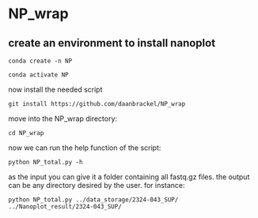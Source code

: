 # NP_wrap

## create an environment to install nanoplot

```
conda create -n NP
```
```
conda activate NP
```

now install the needed script 
```
git install https://github.com/daanbrackel/NP_wrap
```

move into the NP_wrap directory:
```
cd NP_wrap
```
now we can run the help function of the script:
```
python NP_total.py -h
```
as the input you can give it a folder containing all fastq.gz files. the output can be any directory desired by the user. for instance:

`python NP_total.py ../data_storage/2324-043_SUP/ ../Nanoplot_result/2324-043_SUP/`
